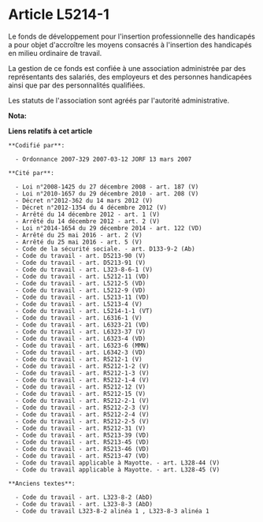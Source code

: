 # Article L5214-1

Le fonds de développement pour l'insertion professionnelle des handicapés a pour objet d'accroître les moyens consacrés à
l'insertion des handicapés en milieu ordinaire de travail.

La gestion de ce fonds est confiée à une association administrée par des représentants des salariés, des employeurs et des
personnes handicapées ainsi que par des personnalités qualifiées.

Les statuts de l'association sont agréés par l'autorité administrative.

**Nota:**



**Liens relatifs à cet article**

	**Codifié par**:

	  - Ordonnance 2007-329 2007-03-12 JORF 13 mars 2007

	**Cité par**:

	  - Loi n°2008-1425 du 27 décembre 2008 - art. 187 (V)
	  - Loi n°2010-1657 du 29 décembre 2010 - art. 208 (V)
	  - Décret n°2012-362 du 14 mars 2012 (V)
	  - Décret n°2012-1354 du 4 décembre 2012 (V)
	  - Arrêté du 14 décembre 2012 - art. 1 (V)
	  - Arrêté du 14 décembre 2012 - art. 2 (V)
	  - Loi n°2014-1654 du 29 décembre 2014 - art. 122 (VD)
	  - Arrêté du 25 mai 2016 - art. 2 (V)
	  - Arrêté du 25 mai 2016 - art. 5 (V)
	  - Code de la sécurité sociale. - art. D133-9-2 (Ab)
	  - Code du travail - art. D5213-90 (V)
	  - Code du travail - art. D5213-91 (V)
	  - Code du travail - art. L323-8-6-1 (V)
	  - Code du travail - art. L5212-11 (VD)
	  - Code du travail - art. L5212-5 (VD)
	  - Code du travail - art. L5212-9 (VD)
	  - Code du travail - art. L5213-11 (VD)
	  - Code du travail - art. L5213-4 (V)
	  - Code du travail - art. L5214-1-1 (VT)
	  - Code du travail - art. L6316-1 (V)
	  - Code du travail - art. L6323-21 (VD)
	  - Code du travail - art. L6323-37 (V)
	  - Code du travail - art. L6323-4 (VD)
	  - Code du travail - art. L6323-6 (MMN)
	  - Code du travail - art. L6342-3 (VD)
	  - Code du travail - art. R5212-1 (V)
	  - Code du travail - art. R5212-1-2 (V)
	  - Code du travail - art. R5212-1-3 (V)
	  - Code du travail - art. R5212-1-4 (V)
	  - Code du travail - art. R5212-12 (V)
	  - Code du travail - art. R5212-15 (V)
	  - Code du travail - art. R5212-2-1 (V)
	  - Code du travail - art. R5212-2-3 (V)
	  - Code du travail - art. R5212-2-4 (V)
	  - Code du travail - art. R5212-2-5 (V)
	  - Code du travail - art. R5212-31 (V)
	  - Code du travail - art. R5213-39 (VD)
	  - Code du travail - art. R5213-45 (VD)
	  - Code du travail - art. R5213-46 (VD)
	  - Code du travail - art. R5213-47 (VD)
	  - Code du travail applicable à Mayotte. - art. L328-44 (V)
	  - Code du travail applicable à Mayotte. - art. L328-45 (V)

	**Anciens textes**:

	  - Code du travail - art. L323-8-2 (AbD)
	  - Code du travail - art. L323-8-3 (AbD)
	  - Code du travail L323-8-2 alinéa 1 , L323-8-3 alinéa 1
